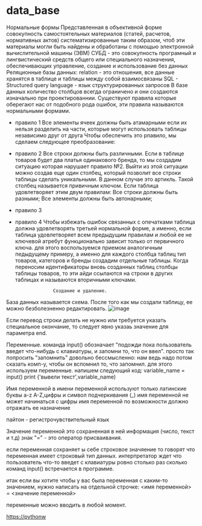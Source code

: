 # data_base
Нормальные формы
Представленная в объективной форме совокупность самостоятельных материалов (статей, расчетов, нормативных актов) систематизированные таким образом, чтоб эти материалы могли быть найдены и обработаны с помощью электронной вычислительной машины (ЭВМ)
СУБД - это совокупность програмный и лингвистический средств общего или специального назначения, обеспечивающих управление, создание и использование без данных
Реляционные базы данных: relation - это отношения, все данные хранятся в таблице и таблицы между собой взаимосвязаны
SQL - Structured query language - язык структурированных запросов
В базе данных количество столбцов всегда ограничено и они создаются изначально при проектированнии.
Существуют правила которые оберегают нас от подобного рода ошибок, эти правила называются нормальными формами.

- правило 1
Все элементы ячеек должны быть атамарными если их нельзя разделить на части, которые могут использовать таблицы независимо друг от друга
Чтобы обеспечить это рпавило, мы сделаем следующее преобразование:

- правило 2
Все строки должны быть различными. Если в таблице товаров будет два платья одинакового бренда, то мы создадим ситуацию которая нарушает правило №2. Выйти из этой ситуации можно создав еще один столбец, который позволит все строки таблицы сделать уникальными. В данном случае это артикль. Такой столбец называется привичным ключом.
Если таблица удовлетворяет этим двум правилам:
Все строки должны быть разными; Все элементы должны быть автонарными; 

- правило 3

- правило 4
Чтобы избежать ошибок связанных с опечатками таблица должна удовлетворять третьей нормальной форме, а именно, если таблица удовлетворяет всем предыдущим правилам и любой ее не ключевой атребут функционально зависит только от первичного ключа. для этого воспользуемся приемом аналогичным педыдущему примеру, а именно для каждого столбца таблиц тип товаров, категоров и бренды создадим отдельные таблицы.
Когда переносим идентификаторы вновь созданных таблиц столбцы таблицы товаров, то эти айди ссылаются на строки в других таблицах и называются вторичными ключами.

                    Создание и удаление.
База данных называется схема.
После того как мы создали таблицу, ее можно безболезненно редактировать.
![image](https://user-images.githubusercontent.com/112850458/189099948-1cef2d6f-4ca8-4128-aa95-5b21cf2c84fa.png)

Если перевод строки делать не нужно или требуется указать специальное окончание, то следует явно указаь значение для параметра end.

Переменные.
команда input() обозначает "подожди пока пользователь введет что-нибудь с клавиатуры, и запомни то, что он ввел". просто так попросить "запомнить" довольно бессмысленно: нам ведь надо потом сказать комп-у, чтобы он вспомнил то, что запомнил. для этого используем переменные. напишем следующий код:
variable_name = input()
print {'вывели текст',variable_name)

Имя переменной
в имени переменной используют только латинские буквы a-z A-Z,цифры и символ подчеркивания (_)
имя переменной не может начинаться с цифры
имя переменной по возможности должно отражать ее назначение

пайтон - регистрочувствительный язык

Значение переменной
это сохраненная в ней информация (число, текст и т.д)
знак "=" - это оператор присваивания.

если переменная сохраняет ы себе строковое значяение то говорят что переменная имеет строковый тип данных. интерпретатор ждет что пользователь что-то введет с клавиатуры ровно столько раз сколько команд input() встречается в программе.

итак если вы хотите чтобы у вас была переменная с каким-то значением, нужно написать на отдельной строчке:
<имя переменной> = <значение переменной>

переменные можно вводить в любой момент.


[https://pythonw](https://pythonworld.ru/osnovy/pep-8-rukovodstvo-po-napisaniyu-koda-na-python.html)
